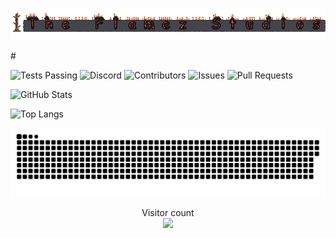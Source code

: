 <p align="center"> 
<a href=#><img src="Favorites/Images/TFSLogo.png"></a>
</p>
#

![Tests Passing](https://github.com/anuraghazra/github-readme-stats/workflows/Test/badge.svg?color=33ff6f)
![Discord](https://img.shields.io/discord/103110554649894912.svg?color=ff1100)
![Contributors](https://img.shields.io/github/contributors/Acronix98/Acronix98?color=0018ef)
![Issues](https://img.shields.io/github/issues/Acronix98/Acronix98?color=ff6900)
![Pull Requests](https://img.shields.io/github/issues-pr/Acronix98/Acronix98?color=ffba33)

![GitHub Stats](https://github-readme-stats.vercel.app/api?username=Acronix98&custom_title=Acronix98&show_icons=true&card_width=805&title_color=ff1100&text_color=0018ef&border_color=ff6900&icon_color=ff6900&bg_color=000000)
    
![Top Langs](https://github-readme-stats.vercel.app/api/top-langs/?username=Acronix98&langs_count=10&layout=compact&card_width=755&title_color=ff1100&text_color=0018ef&border_color=ff6900&bg_color=000000)

<p align="center"> 
<a href=#><img src="Favorites/Text/contributions.svg"></a>
</p>

<p align="center"> 
  Visitor count<br>
  <img src="https://profile-counter.glitch.me/Acronix98/count.svg" />
</p>
